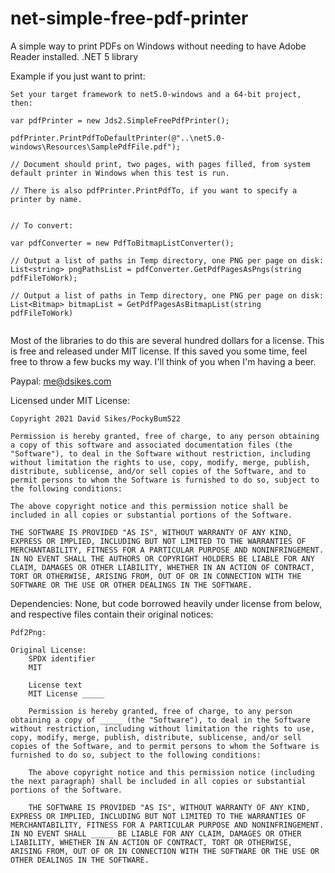 # net-simple-free-pdf-printer
A simple way to print PDFs on Windows without needing to have Adobe Reader installed. .NET 5 library

Example if you just want to print:

    Set your target framework to net5.0-windows and a 64-bit project, then:

    var pdfPrinter = new Jds2.SimpleFreePdfPrinter();
                
    pdfPrinter.PrintPdfToDefaultPrinter(@"..\net5.0-windows\Resources\SamplePdfFile.pdf");
                
    // Document should print, two pages, with pages filled, from system default printer in Windows when this test is run.

    // There is also pdfPrinter.PrintPdfTo, if you want to specify a printer by name.

~~~~

// To convert:

var pdfConverter = new PdfToBitmapListConverter();

// Output a list of paths in Temp directory, one PNG per page on disk:
List<string> pngPathsList = pdfConverter.GetPdfPagesAsPngs(string pdfFileToWork);  

// Output a list of paths in Temp directory, one PNG per page on disk:
List<Bitmap> bitmapList = GetPdfPagesAsBitmapList(string pdfFileToWork)
    
~~~~

Most of the libraries to do this are several hundred dollars for a license. This is free and released under MIT license. If this saved you some time, feel free to throw a few bucks my way. I'll think of you when I'm having a beer.

Paypal: me@dsikes.com

Licensed under MIT License:
    
    Copyright 2021 David Sikes/PockyBum522

    Permission is hereby granted, free of charge, to any person obtaining a copy of this software and associated documentation files (the "Software"), to deal in the Software without restriction, including without limitation the rights to use, copy, modify, merge, publish, distribute, sublicense, and/or sell copies of the Software, and to permit persons to whom the Software is furnished to do so, subject to the following conditions:

    The above copyright notice and this permission notice shall be included in all copies or substantial portions of the Software.

    THE SOFTWARE IS PROVIDED "AS IS", WITHOUT WARRANTY OF ANY KIND, EXPRESS OR IMPLIED, INCLUDING BUT NOT LIMITED TO THE WARRANTIES OF MERCHANTABILITY, FITNESS FOR A PARTICULAR PURPOSE AND NONINFRINGEMENT. IN NO EVENT SHALL THE AUTHORS OR COPYRIGHT HOLDERS BE LIABLE FOR ANY CLAIM, DAMAGES OR OTHER LIABILITY, WHETHER IN AN ACTION OF CONTRACT, TORT OR OTHERWISE, ARISING FROM, OUT OF OR IN CONNECTION WITH THE SOFTWARE OR THE USE OR OTHER DEALINGS IN THE SOFTWARE.

Dependencies: None, but code borrowed heavily under license from below, and respective files contain their original notices:
        
    Pdf2Png:

    Original License:
        SPDX identifier
        MIT

        License text
        MIT License _____

        Permission is hereby granted, free of charge, to any person obtaining a copy of _____ (the "Software"), to deal in the Software without restriction, including without limitation the rights to use, copy, modify, merge, publish, distribute, sublicense, and/or sell copies of the Software, and to permit persons to whom the Software is furnished to do so, subject to the following conditions:

        The above copyright notice and this permission notice (including the next paragraph) shall be included in all copies or substantial portions of the Software.

        THE SOFTWARE IS PROVIDED "AS IS", WITHOUT WARRANTY OF ANY KIND, EXPRESS OR IMPLIED, INCLUDING BUT NOT LIMITED TO THE WARRANTIES OF MERCHANTABILITY, FITNESS FOR A PARTICULAR PURPOSE AND NONINFRINGEMENT. IN NO EVENT SHALL _____ BE LIABLE FOR ANY CLAIM, DAMAGES OR OTHER LIABILITY, WHETHER IN AN ACTION OF CONTRACT, TORT OR OTHERWISE, ARISING FROM, OUT OF OR IN CONNECTION WITH THE SOFTWARE OR THE USE OR OTHER DEALINGS IN THE SOFTWARE.
